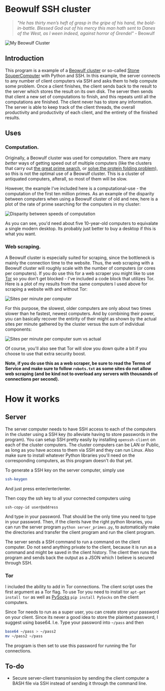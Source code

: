 # Beowulf SSH cluster

> *"He has thirty men’s heft of grasp in the gripe of his hand, the bold-in-battle. Blessed God out of his mercy this man hath sent to Danes of the West, as I ween indeed, against horror of Grendel"* - Beowulf

![My Beowulf Cluster](https://rpiai.files.wordpress.com/2015/04/0412151720.jpg "My Beowulf Cluster")

## Introduction 

This program is a example of a [Beowulf cluster](http://en.wikipedia.org/wiki/Beowulf_cluster) or so-called [Stone SouperComputer](http://www.extremelinux.info/stonesoup/) with Python and SSH. In this example, the server connects to any number of client computers via SSH and asks them to help compute some problem. Once a client finishes, the client sends back to the result to the server which stores the result on its own disk. The server then sends that client a new set of computations to finish, and this repeats until all the computations are finished. The client never has to store any information. The server is able to keep track of the client threads, the overall productivity and productivity of each client, and the entirety of the finished results.

## Uses 

### Computation. 

Originally, a Beowulf cluster was used for computation. There are many *better* ways of getting speed out of multiple computers (like the clusters that carry out [the great prime search](http://www.mersenne.org/), or [solve the protein folding problem](https://folding.stanford.edu/)), so this is not the optimal use of a Beowulf cluster. This is a cluster of antiquated computers, afterall, so most of them will be slow. 

However, the example I've included here is a computational-use - the computation of the first ten million primes. As an example of the disparity between computers when using a Beowulf cluster of old and new, here is a plot of the rate of prime searching for the computers in my cluster:

![Disparity between speeds of computation](https://rpiai.files.wordpress.com/2015/04/primes_per_second.png "Disparity between speeds of computation")

As you can see, you'd need about five 10-year-old computers to equivalate a single modern desktop. Its probably just better to buy a desktop if this is what you want. 

### Web scraping. 

A Beowulf cluster is especially suited for scraping, since the bottleneck is mainly the connection time to the website. Thus, the web scraping with a Beowulf cluster will roughly scale with the number of computers (or cores per computers). If you do use this for a web scraper you might like to use [Tor](https://www.torproject.org/) so you don't get blocked - I've included a code block that utilizes Tor. Here is a plot of my results from the same computers I used above for scraping a website with and without Tor:

![Sites per minute per computer](https://rpiai.files.wordpress.com/2015/04/sites_per_minute.png "Sites per minute per computer")

For this purpose, the slowest, older computers are only about two times slower than he fastest, newest computers. And by combining their power, you can basically recover the entirity of their might as shown by the actual sites per minute gathered by the cluster versus the sum of individual components:

![Sites per minute per computer sum vs actual](https://rpiai.files.wordpress.com/2015/04/sum_total_vs_actual_total.png "Sites per minute per computer sum vs actual")

Of course, you'll also see that Tor will slow you down quite a bit if you choose to use that extra security boost.

**Note, if you do use this as a web scraper, be sure to read the Terms of Service and make sure to follow ```robots.txt``` as some sites do not allow web scraping (and be kind not to overload any servers with thousands of connections per second).**

# How it works

## Server

The server computer needs to have SSH access to each of the computers in the cluster using a SSH key (to alleviate having to store passwords in the program). You can setup SSH pretty easily by installing ```openssh-client``` on each of the cluster computers. The cluster computers can be LAN or Public, as long as you have access to them via SSH and they can run Linux. Also make sure to install whatever Python libraries you'll need on the corresponding computers, as this program doesn't do that yet.

To generate a SSH key on the server computer, simply use

```bash
ssh-keygen
```

And just press enter/enter/enter.

Then copy the ssh key to all your connected computers using

```bash
ssh-copy-id user@address
```

And type in your password. That should be the only time you need to type in your password. Then, if the clients have the right python libraries, you can run the server program ```python server_primes.py```, to automatically make the directories and transfer the client program and run the client program.

The server sends a SSH command to run a command on the client computer. Do not send anything private to the client, because it is run as a command and might be saved in the client history. The client then runs the program and sends back the output as a JSON which I believe is secured through SSH. 

### Tor

I included the ability to add in Tor connections. The client script uses the first argument as a Tor flag. To use Tor you need to install tor ```apt-get install tor``` as well as [PySocks](https://github.com/Anorov/PySocks) ```pip install PySocks``` on the client computers.

Since Tor needs to run as a super user, you can create store your password on your client. Since its never a good idea to store the plaintext password, I suggest using base64. I.e. Type your password into ```~/pass``` and then

```bash
base64 ~/pass > ~/pass2
mv ~/pass2 ~/pass
```

The program is then set to use this password for running the Tor connections.

## To-do

- Secure server-client transmission by sending the client computer a BASH file via SSH instead of sending it through the command line.
